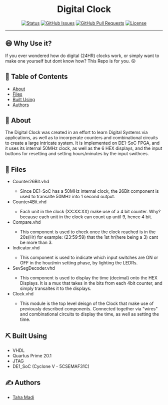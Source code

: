 <h1 align="center">Digital Clock</h1>

<div align="center">

[![Status](https://img.shields.io/badge/status-active-success.svg)](https://github.com/tmadi626/BudgetTracker)
[![GitHub Issues](https://img.shields.io/github/issues/tmadi626/BudgetTracker.svg)](https://github.com/tmadi626/BudgetTracker/issues)
[![GitHub Pull Requests](https://img.shields.io/bitbucket/pr/tmadi626/BudgetTracker)](https://github.com/tmadi626/BudgetTracker/pulls)
[![License](https://img.shields.io/badge/license-MIT-blue.svg)](/LICENSE)

</div>

---

## 😄 Why Use it? 

If you ever wondered how do digital (24HR) clocks work, or simply want to make one yourself but dont know how? This Repo is for you. 😛

## 📝 Table of Contents

- [About](#about)
- [Files](#files)
- [Built Using](#built_using)
- [Authors](#authors)

## 🤔 About <a name = "about"></a>

The Digital Clock was created in an effort to learn Digital Systems via applications, as well as to incorperate counters and combinational circuits to create a large intricate system.
It is implemented on DE1-SoC FPGA, and it uses its internal 50MHz clock, as well as the 6 HEX displays, and the input buttons for resetting and setting hours/minutes by the input swithces.
## 🧐 Files <a name = "files"></a>

<ul>
  <li> Counter26Bit.vhd</li>
  <ul>
    <li> Since DE1-SoC has a 50MHz internal clock, the 26Bit component is used to transalte 50MHz into 1 second output.</li>
  </ul>
  <li> Counter4Bit.vhd</li>
  <ul>
    <li> Each unit in the clock (XX:XX:XX) make use of a 4 bit counter. Why? because each unit in the clock can count up until 9, hence 4 bit.</li>
  </ul>
  <li> Compare.vhd</li>
  <ul>
    <li> This component is used to check once the clock reached is in the 20s(Hr) for example: (23:59:59) that the 1st hr(here being a 3) cant be more than 3.</li>
  </ul>
  <li> Indicator.vhd</li>
  <ul>
    <li> This component is used to indicate which input switches are ON or OFF in the hour/min setting phase, by lighting the LEDRs.</li>
  </ul>
  <li> SevSegDecoder.vhd</li>
  <ul>
    <li> This component is used to display the time (decimal) onto the HEX Displays. It is a mux that takes in the bits from each 4bit counter, and simply transaltes it to the displays.</li>
  </ul>
  <li> Clock.vhd</li>
  <ul>
    <li> This module is the top level deisgn of the Clock that make use of previously described components. Connected together via "wires" and combinational circuits to display the time, as well as setting the time.</li>
  </ul>
</ul>


## ⛏️ Built Using <a name = "built_using"></a>

- VHDL
- Quartus Prime 20.1
- JTAG
- DE1_SoC (Cyclone V - 5CSEMAF31C)

## ✍️ Authors <a name = "authors"></a>

- [Taha Madi](https://github.com/tmadi626)
